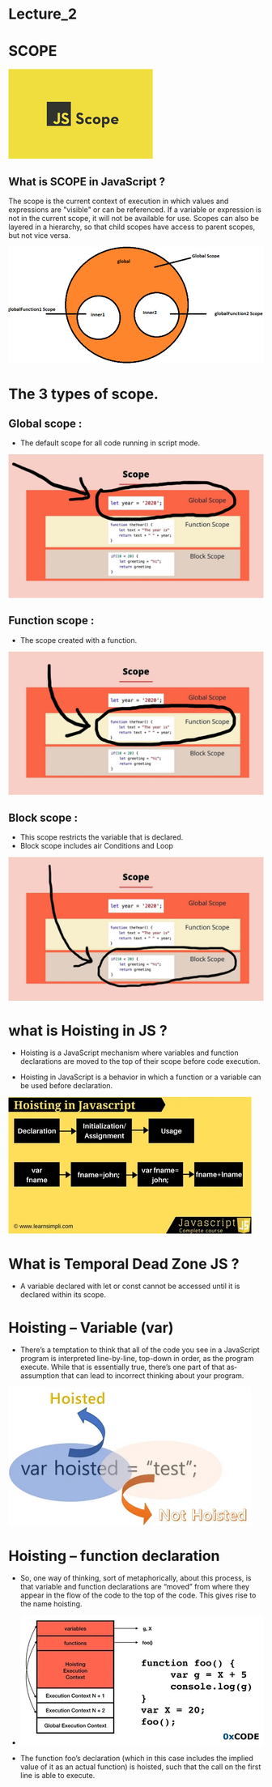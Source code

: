 # Lecture_2

# SCOPE 
![Tux, the Linux mascot](/images.png)
## What is SCOPE in JavaScript ?

The scope is the current context of execution in which values and expressions
are "visible" or can be referenced. If a variable or expression is not in the current
scope, it will not be available for use. Scopes can also be layered in a  hierarchy, 
so that child scopes have access to parent scopes, but not vice versa.

![Tux, the Linux mascot](/2.png)

# The 3 types of scope.
## Global scope :
-  The default scope for all code running in script mode.

![Tux, the Linux mascot](/123.jpg)

## Function scope : 
- The scope created with a function.

![Tux, the Linux mascot](/1.jpg)

## Block scope : 
- This scope restricts the variable that is declared.
- Block scope includes air Conditions and Loop

![Tux, the Linux mascot](/1_KxHwVbB0zhnSVrhrWtT-gg.jpg)

# what is Hoisting in JS ?

- Hoisting is a JavaScript mechanism where variables and function 
declarations are moved to the top of their scope before code 
execution.

- Hoisting in JavaScript is a behavior in which a function or a variable 
can be used before declaration.

![Tux, the Linux mascot](/9.webp)


# What is Temporal Dead Zone JS ?
- A variable declared
with let or const
cannot be accessed
until it is declared
within its scope.


# Hoisting – Variable (var)

- There’s a temptation to think that all of the code you see in a 
JavaScript
program is interpreted line-by-line, top-down in order, as the program
execute. While that is essentially true, there’s one part of that as‐
assumption that can lead to incorrect thinking about your program.


![Tux, the Linux mascot](/57.webp)


# Hoisting – function declaration 

- So, one way of thinking, sort of metaphorically, about this process, is that variable and 
function
declarations are “moved” from where they appear in the flow of the code to the top of the 
code. This gives rise to the name hoisting.

- ![Tux, the Linux mascot](/12345.webp)

- The function foo’s declaration (which in this case includes the implied value of it as an 
actual function) is hoisted, such that the call on the first line is able to execute.
